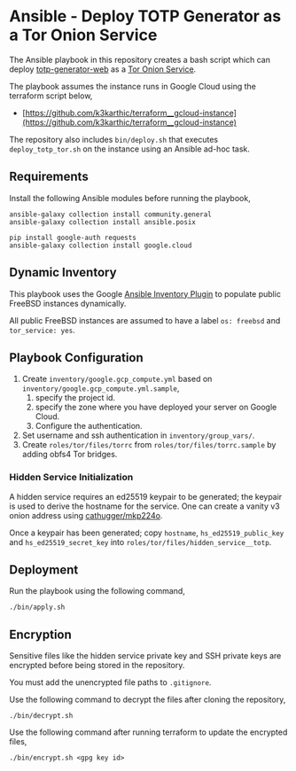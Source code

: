# Ansible - Deploy TOTP Generator as a Tor Onion Service

The Ansible playbook in this repository creates a bash script which can deploy [totp-generator-web](https://github.com/k3karthic/totp-generator-web) as a [Tor Onion Service](https://community.torproject.org/onion-services/).

The playbook assumes the instance runs in Google Cloud using the terraform script below,
* [https://github.com/k3karthic/terraform__gcloud-instance](https://github.com/k3karthic/terraform__gcloud-instance)

The repository also includes `bin/deploy.sh` that executes `deploy_totp_tor.sh` on the instance using an Ansible ad-hoc task.

## Requirements

Install the following Ansible modules before running the playbook,
```
ansible-galaxy collection install community.general
ansible-galaxy collection install ansible.posix

pip install google-auth requests
ansible-galaxy collection install google.cloud
```

## Dynamic Inventory

This playbook uses the Google [Ansible Inventory Plugin](https://docs.ansible.com/ansible/latest/collections/google/cloud/gcp_compute_inventory.html) to populate public FreeBSD instances dynamically.

All public FreeBSD instances are assumed to have a label `os: freebsd` and `tor_service: yes`.

## Playbook Configuration

1. Create `inventory/google.gcp_compute.yml` based on `inventory/google.gcp_compute.yml.sample`,
    1. specify the project id.
    1. specify the zone where you have deployed your server on Google Cloud.
    1. Configure the authentication.
1. Set username and ssh authentication in `inventory/group_vars/`.
1. Create `roles/tor/files/torrc` from `roles/tor/files/torrc.sample` by adding obfs4 Tor bridges.

### Hidden Service Initialization

A hidden service requires an ed25519 keypair to be generated; the keypair is used to derive the hostname for the service. One can create a vanity v3 onion address using [cathugger/mkp224o](https://github.com/cathugger/mkp224o).

Once a keypair has been generated; copy `hostname`, `hs_ed25519_public_key` and `hs_ed25519_secret_key` into `roles/tor/files/hidden_service__totp`.

## Deployment

Run the playbook using the following command,
```
./bin/apply.sh
```

## Encryption

Sensitive files like the hidden service private key and SSH private keys are encrypted before being stored in the repository.

You must add the unencrypted file paths to `.gitignore`.

Use the following command to decrypt the files after cloning the repository,

```
./bin/decrypt.sh
```

Use the following command after running terraform to update the encrypted files,

```
./bin/encrypt.sh <gpg key id>
```
